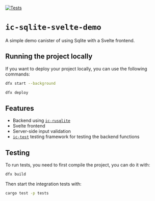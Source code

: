[![Tests](https://github.com/wasm-forge/ic-sqlite-svelte-demo/actions/workflows/build-check.yml/badge.svg)](https://github.com/wasm-forge/ic-sqlite-svelte-demo/actions/workflows/build-check.yml)

# `ic-sqlite-svelte-demo`

A simple demo canister of using Sqlite with a Svelte frontend.


## Running the project locally

If you want to deploy your project locally, you can use the following commands:

```bash
dfx start --background

dfx deploy
```

## Features

* Backend using [`ic-rusqlite`](https://github.com/wasm-forge/ic-rusqlite)
* Svelte frontend
* Server-side input validation
* [`ic-test`](https://github.com/wasm-forge/ic-test) testing framework for testing the backend functions

## Testing

To run tests, you need to first compile the project, you can do it with:
```bash
dfx build
```

Then start the integration tests with:
```bash
cargo test -p tests
```

